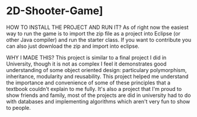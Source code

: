# 2D-Shooter-Game]

HOW TO INSTALL THE PROJECT AND RUN IT?
As of right now the easiest way to run the game is to import the zip file as a project into Eclipse (or other Java compiler) and run the starter class.
If you want to contribute you can also just download the zip and import into eclipse.

WHY I  MADE THIS?
This project is similar to a final project I did in University, though it is not as complex I feel it demonstrates good understanding of some object oriented design: particulary 
polymorphism, inheritance, modularity and reusability. This project helped me understand the importance and convenience of some of these principles that a textbook couldn't
explain to me fully. It's also a project that I'm proud to show friends and family, most of the projects are did in university had to do with databases and implementing algorithms
which aren't very fun to show to people.



